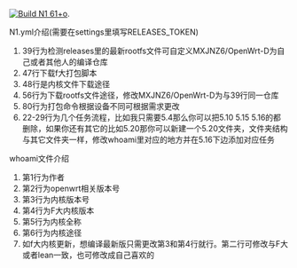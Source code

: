 [![Build N1 61+o](https://github.com/MXJNZ6/Flippy-D/actions/workflows/N1.yml/badge.svg)](https://github.com/MXJNZ6/Flippy-D/actions/workflows/N1.yml).

N1.yml介绍(需要在settings里填写RELEASES_TOKEN)
1. 39行为检测releases里的最新rootfs文件可自定义MXJNZ6/OpenWrt-D为自己或者其他人的编译仓库
2. 47行下载f大打包脚本
3. 48行是内核文件下载途径
4. 56行为下载rootfs文件途径，修改MXJNZ6/OpenWrt-D为与39行同一仓库
5. 80行为打包命令根据设备不同可根据需求更改
6. 22-29行为几个任务流程，比如我只需要5.4那么你可以把5.10 5.15 5.16的都删除，如果你还有其它的比如5.20那你可以新建一个5.20文件夹，文件夹结构与其它文件夹一样，修改whoami里对应的地方并在5.16下边添加对应任务

whoami文件介绍
1. 第1行为作者
2. 第2行为openwrt相关版本号
3. 第3行为内核版本号
4. 第4行为F大内核版本
5. 第5行为内核全称
6. 第6行为内核途径
7. 如f大内核更新，想编译最新版只需更改第3和第4行就行。第二行可修改与F大或者lean一致，也可修改成自己喜欢的
